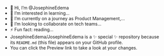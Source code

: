 - 👋 Hi, I’m @JosephineEdema
- 👀 I’m interested in learning...
- 🌱 I’m currently on a journey as  Product Management,...
- 💞️ I’m looking to collaborate on tech teams...
- ⚡ Fun fact: reading...
- JosephineEdema/JosephineEdema is a ✨ special ✨ repository because its `README.md` (this file) appears on your GitHub profile.
- You can click the Preview link to take a look at your changes.




